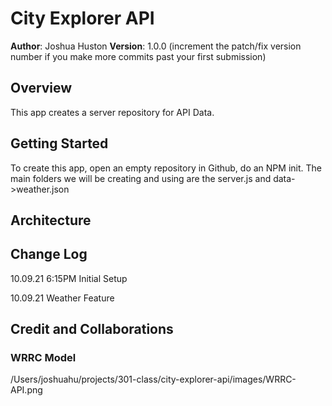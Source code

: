 # City Explorer API

**Author**: Joshua Huston
**Version**: 1.0.0 (increment the patch/fix version number if you make more commits past your first submission)

## Overview
This app creates a server repository for API Data.

## Getting Started
To create this app, open an empty repository in Github, do an NPM init. The main folders we will be creating and using are the server.js and data->weather.json

## Architecture
<!-- Provide a detailed description of the application design. What technologies (languages, libraries, etc) you're using, and any other relevant design information. -->

## Change Log
<!-- Use this area to document the iterative changes made to your application as each feature is successfully implemented. Use time stamps. Here's an example:

01-01-2001 4:59pm - Application now has a fully-functional express server, with a GET route for the location resource. -->

10.09.21 6:15PM Initial Setup

10.09.21    Weather Feature

## Credit and Collaborations
<!-- Give credit (and a link) to other people or resources that helped you build this application. -->

### WRRC Model

/Users/joshuahu/projects/301-class/city-explorer-api/images/WRRC-API.png

